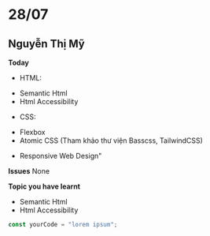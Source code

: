 # 28/07
## Nguyễn Thị Mỹ 

**Today**

* HTML:
- Semantic Html
- Html Accessibility
* CSS:
- Flexbox
- Atomic CSS (Tham khảo thư viện Basscss, TailwindCSS)
* Responsive Web Design"

**Issues**
None

**Topic you have learnt**
- Semantic Html
- Html Accessibility

```js
const yourCode = "lorem ipsum";
```
